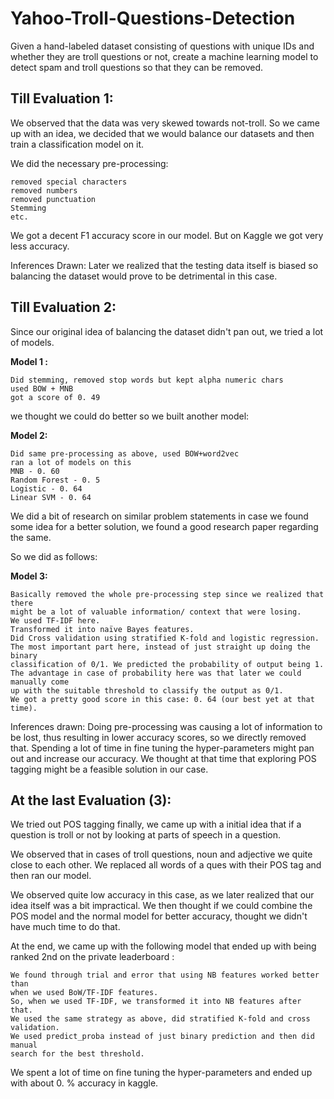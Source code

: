 # Yahoo-Troll-Questions-Detection
 Given a hand-labeled dataset consisting of questions with unique IDs and whether they are troll questions or not, create a machine learning model to detect spam and troll questions so that they can be removed.

## Till Evaluation 1:

We observed that the data was very skewed towards not-troll. So we came up with an idea,
we decided that we would balance our datasets and then train a classification model on it.

We did the necessary pre-processing:

```
removed special characters
removed numbers
removed punctuation
Stemming
etc.
```
We got a decent F1 accuracy score in our model. But on Kaggle we got very less accuracy.

Inferences Drawn: Later we realized that the testing data itself is biased so balancing the
dataset would prove to be detrimental in this case.

## Till Evaluation 2:

Since our original idea of balancing the dataset didn't pan out, we tried a lot of models.

**Model 1 :**

```
Did stemming, removed stop words but kept alpha numeric chars
used BOW + MNB
got a score of 0. 49
```
we thought we could do better so we built another model:


**Model 2:**

```
Did same pre-processing as above, used BOW+word2vec
ran a lot of models on this
MNB - 0. 60
Random Forest - 0. 5
Logistic - 0. 64
Linear SVM - 0. 64
```
We did a bit of research on similar problem statements in case we found some idea for a
better solution, we found a good research paper regarding the same.

So we did as follows:

**Model 3:**

```
Basically removed the whole pre-processing step since we realized that there
might be a lot of valuable information/ context that were losing.
We used TF-IDF here.
Transformed it into naïve Bayes features.
Did Cross validation using stratified K-fold and logistic regression.
The most important part here, instead of just straight up doing the binary
classification of 0/1. We predicted the probability of output being 1.
The advantage in case of probability here was that later we could manually come
up with the suitable threshold to classify the output as 0/1.
We got a pretty good score in this case: 0. 64 (our best yet at that time).
```
Inferences drawn: Doing pre-processing was causing a lot of information to be lost, thus
resulting in lower accuracy scores, so we directly removed that. Spending a lot of time in
fine tuning the hyper-parameters might pan out and increase our accuracy. We thought at
that time that exploring POS tagging might be a feasible solution in our case.

## At the last Evaluation (3):

We tried out POS tagging finally, we came up with a initial idea that if a question is troll
or not by looking at parts of speech in a question.

We observed that in cases of troll questions, noun and adjective we quite close to each
other. We replaced all words of a ques with their POS tag and then ran our model.


We observed quite low accuracy in this case, as we later realized that our idea itself was a
bit impractical. We then thought if we could combine the POS model and the normal
model for better accuracy, thought we didn't have much time to do that.

At the end, we came up with the following model that ended up with being ranked 2nd on
the private leaderboard :

```
We found through trial and error that using NB features worked better than
when we used BoW/TF-IDF features.
So, when we used TF-IDF, we transformed it into NB features after that.
We used the same strategy as above, did stratified K-fold and cross validation.
We used predict_proba instead of just binary prediction and then did manual
search for the best threshold.
```
We spent a lot of time on fine tuning the hyper-parameters and ended up with about 0.
% accuracy in kaggle.




